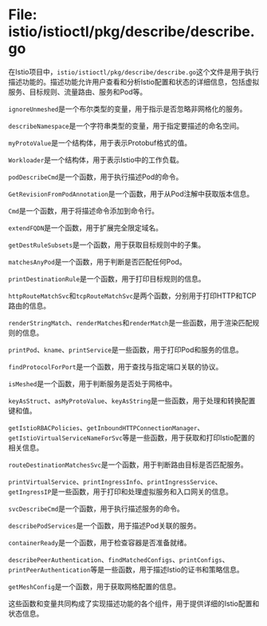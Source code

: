 # File: istio/istioctl/pkg/describe/describe.go

在Istio项目中，`istio/istioctl/pkg/describe/describe.go`这个文件是用于执行描述功能的。描述功能允许用户查看和分析Istio配置和状态的详细信息，包括虚拟服务、目标规则、流量路由、服务和Pod等。

`ignoreUnmeshed`是一个布尔类型的变量，用于指示是否忽略非网格化的服务。

`describeNamespace`是一个字符串类型的变量，用于指定要描述的命名空间。

`myProtoValue`是一个结构体，用于表示Protobuf格式的值。

`Workloader`是一个结构体，用于表示Istio中的工作负载。

`podDescribeCmd`是一个函数，用于执行描述Pod的命令。

`GetRevisionFromPodAnnotation`是一个函数，用于从Pod注解中获取版本信息。

`Cmd`是一个函数，用于将描述命令添加到命令行。

`extendFQDN`是一个函数，用于扩展完全限定域名。

`getDestRuleSubsets`是一个函数，用于获取目标规则中的子集。

`matchesAnyPod`是一个函数，用于判断是否匹配任何Pod。

`printDestinationRule`是一个函数，用于打印目标规则的信息。

`httpRouteMatchSvc`和`tcpRouteMatchSvc`是两个函数，分别用于打印HTTP和TCP路由的信息。

`renderStringMatch`、`renderMatches`和`renderMatch`是一些函数，用于渲染匹配规则的信息。

`printPod`、`kname`、`printService`是一些函数，用于打印Pod和服务的信息。

`findProtocolForPort`是一个函数，用于查找与指定端口关联的协议。

`isMeshed`是一个函数，用于判断服务是否处于网格中。

`keyAsStruct`、`asMyProtoValue`、`keyAsString`是一些函数，用于处理和转换配置键和值。

`getIstioRBACPolicies`、`getInboundHTTPConnectionManager`、`getIstioVirtualServiceNameForSvc`等是一些函数，用于获取和打印Istio配置的相关信息。

`routeDestinationMatchesSvc`是一个函数，用于判断路由目标是否匹配服务。

`printVirtualService`、`printIngressInfo`、`printIngressService`、`getIngressIP`是一些函数，用于打印和处理虚拟服务和入口网关的信息。

`svcDescribeCmd`是一个函数，用于执行描述服务的命令。

`describePodServices`是一个函数，用于描述Pod关联的服务。

`containerReady`是一个函数，用于检查容器是否准备就绪。

`describePeerAuthentication`、`findMatchedConfigs`、`printConfigs`、`printPeerAuthentication`等是一些函数，用于描述Istio的证书和策略信息。

`getMeshConfig`是一个函数，用于获取网格配置的信息。

这些函数和变量共同构成了实现描述功能的各个组件，用于提供详细的Istio配置和状态信息。

